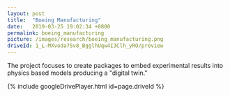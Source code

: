 ```yaml
---
layout: post
title:  "Boeing Manufacturing"
date:   2019-03-25 19:02:34 +0800
permalink: boeing_manufacturing
picture: /images/research/boeing_manufacturing.png
driveId: 1_L-MXvoda7Sv8_BgglhUqw4I3Clh_yRO/preview
---
```



The project focuses to create packages to embed experimental results into physics based models producing a "digital twin."


{% include googleDrivePlayer.html id=page.driveId %}